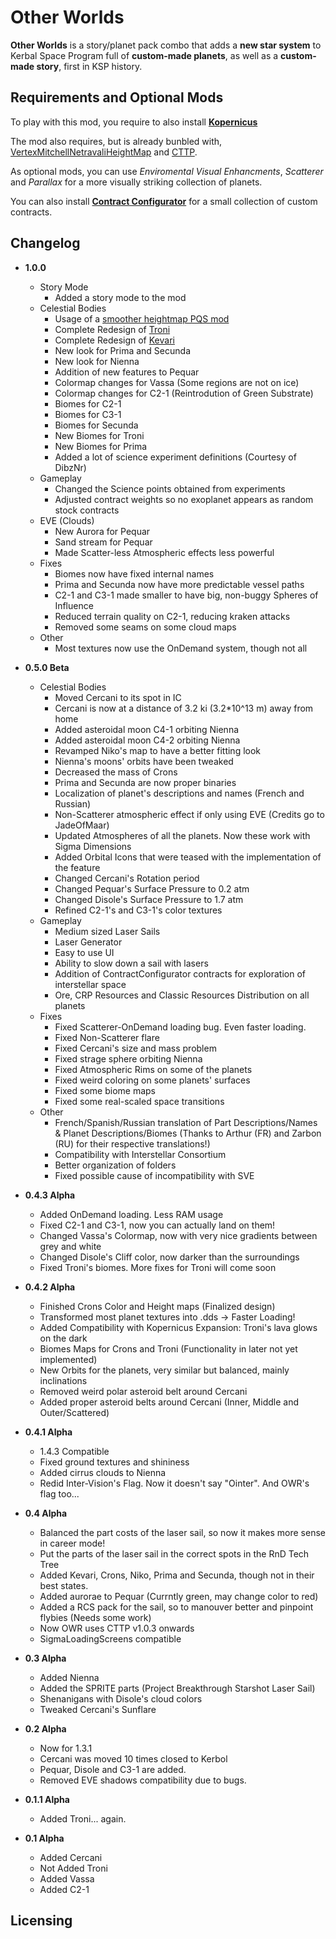 # Other Worlds

**Other Worlds** is a story/planet pack combo that adds a **new star system** to Kerbal Space Program full of **custom-made planets**, as well as a **custom-made story**, first in KSP history.

## Requirements and Optional Mods

To play with this mod, you require to also install [**Kopernicus**](https://github.com/Kopernicus/Kopernicus/releases)

The mod also requires, but is already bunbled with, [VertexMitchellNetravaliHeightMap](https://github.com/pkmniako/Kopernicus_VertexMitchellNetravaliHeightMap) and [CTTP](https://github.com/Galileo88/Community-Terrain-Texture-Pack).

As optional mods, you can use *Enviromental Visual Enhancments*, *Scatterer* and *Parallax* for a more visually striking collection of planets.

You can also install [**Contract Configurator**](https://github.com/jrossignol/ContractConfigurator/releases) for a small collection of custom contracts.

## Changelog

- **1.0.0**
	- Story Mode
		- Added a story mode to the mod
	- Celestial Bodies
		- Usage of a [smoother heightmap PQS mod](https://github.com/pkmniako/Kopernicus_VertexMitchellNetravaliHeightMap)
		- Complete Redesign of [Troni](https://niakotheduck.blogspot.com/2022/04/a-lava-planet-redesign-of-troni.html)
		- Complete Redesign of [Kevari](https://niakotheduck.blogspot.com/2022/06/a-world-of-sulphur-and-heat-redesign-of.html)
		- New look for Prima and Secunda
		- New look for Nienna
		- Addition of new features to Pequar
		- Colormap changes for Vassa (Some regions are not on ice)
		- Colormap changes for C2-1 (Reintrodution of Green Substrate)
		- Biomes for C2-1
		- Biomes for C3-1
		- Biomes for Secunda
		- New Biomes for Troni
		- New Biomes for Prima
		- Added a lot of science experiment definitions (Courtesy of DibzNr)
	- Gameplay
		- Changed the Science points obtained from experiments
		- Adjusted contract weights so no exoplanet appears as random stock contracts
	- EVE (Clouds)
		- New Aurora for Pequar
		- Sand stream for Pequar
		- Made Scatter-less Atmospheric effects less powerful
	- Fixes
		- Biomes now have fixed internal names
		- Prima and Secunda now have more predictable vessel paths
		- C2-1 and C3-1 made smaller to have big, non-buggy Spheres of Influence
		- Reduced terrain quality on C2-1, reducing kraken attacks
		- Removed some seams on some cloud maps
	- Other
		- Most textures now use the OnDemand system, though not all

- **0.5.0 Beta**
	- Celestial Bodies
		- Moved Cercani to its spot in IC 
		- Cercani is now at a distance of 3.2 ki (3.2*10^13 m) away from home
		- Added asteroidal moon C4-1 orbiting Nienna
		- Added asteroidal moon C4-2 orbiting Nienna
		- Revamped Niko's map to have a better fitting look
		- Nienna's moons' orbits have been tweaked
		- Decreased the mass of Crons
		- Prima and Secunda are now proper binaries
		- Localization of planet's descriptions and names (French and Russian)
		- Non-Scatterer atmospheric effect if only using EVE (Credits go to JadeOfMaar)
		- Updated Atmospheres of all the planets. Now these work with Sigma Dimensions
		- Added Orbital Icons that were teased with the implementation of the feature
		- Changed Cercani's Rotation period
		- Changed Pequar's Surface Pressure to 0.2 atm
		- Changed Disole's Surface Pressure to 1.7 atm
		- Refined C2-1's and C3-1's color textures
	- Gameplay
		- Medium sized Laser Sails
		- Laser Generator
		- Easy to use UI
		- Ability to slow down a sail with lasers
		- Addition of ContractConfigurator contracts for exploration of interstellar space
		- Ore, CRP Resources and Classic Resources Distribution on all planets
	- Fixes
		- Fixed Scatterer-OnDemand loading bug. Even faster loading.
		- Fixed Non-Scatterer flare
		- Fixed Cercani's size and mass problem
		- Fixed strage sphere orbiting Nienna
		- Fixed Atmospheric Rims on some of the planets
		- Fixed weird coloring on some planets' surfaces
		- Fixed some biome maps
		- Fixed some real-scaled space transitions
	- Other
		- French/Spanish/Russian translation of Part Descriptions/Names & Planet Descriptions/Biomes (Thanks to Arthur (FR) and Zarbon (RU) for their respective translations!)
		- Compatibility with Interstellar Consortium
		- Better organization of folders
		- Fixed possible cause of incompatibility with SVE
- **0.4.3 Alpha**
	- Added OnDemand loading. Less RAM usage
	- Fixed C2-1 and C3-1, now you can actually land on them!
	- Changed Vassa's Colormap, now with very nice gradients between grey and white
	- Changed Disole's Cliff color, now darker than the surroundings
	- Fixed Troni's biomes. More fixes for Troni will come soon
- **0.4.2 Alpha**
	- Finished Crons Color and Height maps (Finalized design)
	- Transformed most planet textures into .dds -> Faster Loading!
	- Added Compatibility with Kopernicus Expansion: Troni's lava glows on the dark
	- Biomes Maps for Crons and Troni (Functionality in later not yet implemented)
	- New Orbits for the planets, very similar but balanced, mainly inclinations
	- Removed weird polar asteroid belt around Cercani
	- Added proper asteroid belts around Cercani (Inner, Middle and Outer/Scattered)
- **0.4.1 Alpha**
	- 1.4.3 Compatible
	- Fixed ground textures and shininess
	- Added cirrus clouds to Nienna
	- Redid Inter-Vision's Flag. Now it doesn't say "Ointer". And OWR's flag too...
- **0.4 Alpha**
	- Balanced the part costs of the laser sail, so now it makes more sense in career mode!
	- Put the parts of the laser sail in the correct spots in the RnD Tech Tree
	- Added Kevari, Crons, Niko, Prima and Secunda, though not in their best states.
	- Added aurorae to Pequar (Currntly green, may change color to red)
	- Added a RCS pack for the sail, so to manouver better and pinpoint flybies (Needs some work)
	- Now OWR uses CTTP v1.0.3 onwards
	- SigmaLoadingScreens compatible
- **0.3 Alpha**
	- Added Nienna
	- Added the SPRITE parts (Project Breakthrough Starshot Laser Sail)
	- Shenanigans with Disole's cloud colors
	- Tweaked Cercani's Sunflare
- **0.2 Alpha**
	- Now for 1.3.1
	- Cercani was moved 10 times closed to Kerbol
	- Pequar, Disole and C3-1 are added.
	- Removed EVE shadows compatibility due to bugs.
- **0.1.1 Alpha**
	- Added Troni... again.
- **0.1 Alpha**
	- Added Cercani
	- Not Added Troni
	- Added Vassa
	- Added C2-1

## Licensing
